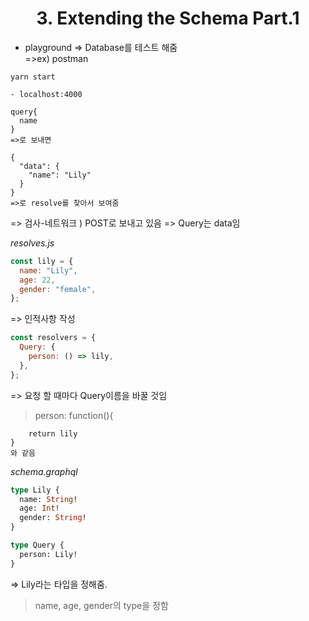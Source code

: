 <h1 align="center">
<strong>3. Extending the Schema Part.1</strong><br>
</h1>

- playground
  => Database를 테스트 해줌<br>
  =>ex) postman

```
yarn start
```

    - localhost:4000

```
query{
  name
}
=>로 보내면
```

```
{
  "data": {
    "name": "Lily"
  }
}
=>로 resolve를 찾아서 보여줌
```

=> 검사-네트워크 ) POST로 보내고 있음
=> Query는 data임

_resolves.js_

```javascript
const lily = {
  name: "Lily",
  age: 22,
  gender: "female",
};
```

=> 인적사항 작성

```javascript
const resolvers = {
  Query: {
    person: () => lily,
  },
};
```

=> 요청 할 때마다 Query이름을 바꿀 것임

> person: function(){

        return lily
    }
    와 같음

_schema.graphql_

```graphql
type Lily {
  name: String!
  age: Int!
  gender: String!
}

type Query {
  person: Lily!
}
```

=> Lily라는 타입을 정해줌.<br>

> name, age, gender의 type을 정함
